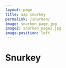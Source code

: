 ```yaml
---
layout: page
title: aap snurkey
permalink: /snurken/
image: snurken_page.jpg
image2: snurken_page2.jpg
image-position: left
---
```


# Snurkey
